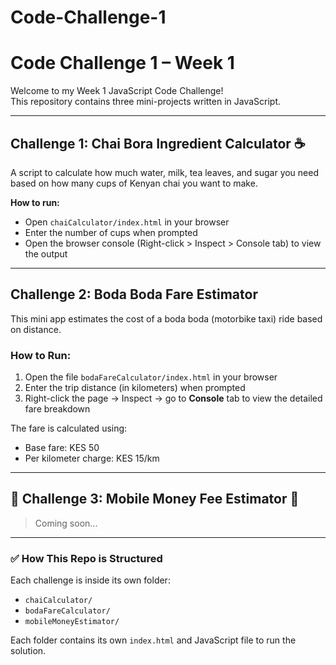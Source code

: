 # Code-Challenge-1

# Code Challenge 1 – Week 1

Welcome to my Week 1 JavaScript Code Challenge!  
This repository contains three mini-projects written in JavaScript.

---

## Challenge 1: Chai Bora Ingredient Calculator ☕

A script to calculate how much water, milk, tea leaves, and sugar you need based on how many cups of Kenyan chai you want to make.

**How to run:**
- Open `chaiCalculator/index.html` in your browser
- Enter the number of cups when prompted
- Open the browser console (Right-click > Inspect > Console tab) to view the output

---

## Challenge 2: Boda Boda Fare Estimator 

This mini app estimates the cost of a boda boda (motorbike taxi) ride based on distance.

### How to Run:
1. Open the file `bodaFareCalculator/index.html` in your browser
2. Enter the trip distance (in kilometers) when prompted
3. Right-click the page → Inspect → go to **Console** tab to view the detailed fare breakdown

The fare is calculated using:
- Base fare: KES 50
- Per kilometer charge: KES 15/km

---

## 🔹 Challenge 3: Mobile Money Fee Estimator 📱

> Coming soon...

---

### ✅ How This Repo is Structured

Each challenge is inside its own folder:
- `chaiCalculator/`
- `bodaFareCalculator/`
- `mobileMoneyEstimator/`

Each folder contains its own `index.html` and JavaScript file to run the solution.
